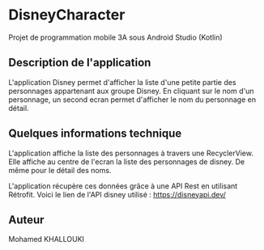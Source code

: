 #  DisneyCharacter

Projet de programmation mobile 3A sous Android Studio (Kotlin)

## Description de l'application

L'application Disney permet d'afficher la liste d'une petite partie des personnages appartenant aux groupe Disney.
En cliquant sur le nom d'un personnage, un second ecran permet d'afficher le nom du personnage en détail.


## Quelques informations technique

L'application affiche la liste des personnages à travers une RecyclerView. 
Elle affiche au centre de l'ecran la liste des personnages de disney. De même pour le détail des noms.

L'application récupère ces données grâce à une API Rest en utilisant Rétrofit.
Voici le lien de l'API disney utilisé : https://disneyapi.dev/

## Auteur

Mohamed KHALLOUKI
